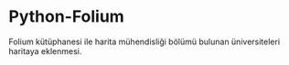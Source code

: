 # Python-Folium
Folium kütüphanesi ile harita mühendisliği bölümü bulunan üniversiteleri haritaya eklenmesi.
